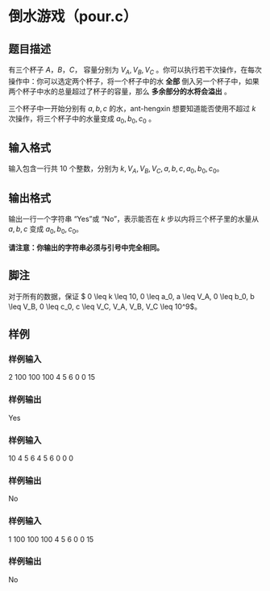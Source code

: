 # 倒水游戏（pour.c）

## 题目描述

有三个杯子 $A， B， C$， 容量分别为 $V_A, V_B, V_C$ 。你可以执行若干次操作，在每次操作中：你可以选定两个杯子，将一个杯子中的水 **全部** 倒入另一个杯子中，如果两个杯子中水的总量超过了杯子的容量，那么 **多余部分的水将会溢出** 。

三个杯子中一开始分别有 $a, b, c$ 的水，ant-hengxin 想要知道能否使用不超过 $k$ 次操作，将三个杯子中的水量变成 $a_0, b_0, c_0$ 。

## 输入格式

输入包含一行共 10 个整数，分别为 $k, V_A, V_B, V_C, a, b, c, a_0, b_0, c_0$。

## 输出格式

输出一行一个字符串 “Yes”或 “No”，表示能否在 $k$ 步以内将三个杯子里的水量从 $a, b, c$ 变成 $a_0, b_0, c_0$。

**请注意：你输出的字符串必须与引号中完全相同。**

## 脚注

对于所有的数据，保证 $ 0 \leq k \leq 10, 0 \leq a_0, a \leq V_A, 0 \leq b_0, b \leq V_B, 0 \leq c_0, c \leq V_C, V_A, V_B, V_C \leq 10^9$。

## 样例

### 样例输入

2 100 100 100 4 5 6 0 0 15

### 样例输出

Yes

### 样例输入

10 4 5 6 4 5 6 0 0 0

### 样例输出

No

### 样例输入

1 100 100 100 4 5 6 0 0 15

### 样例输出

No
